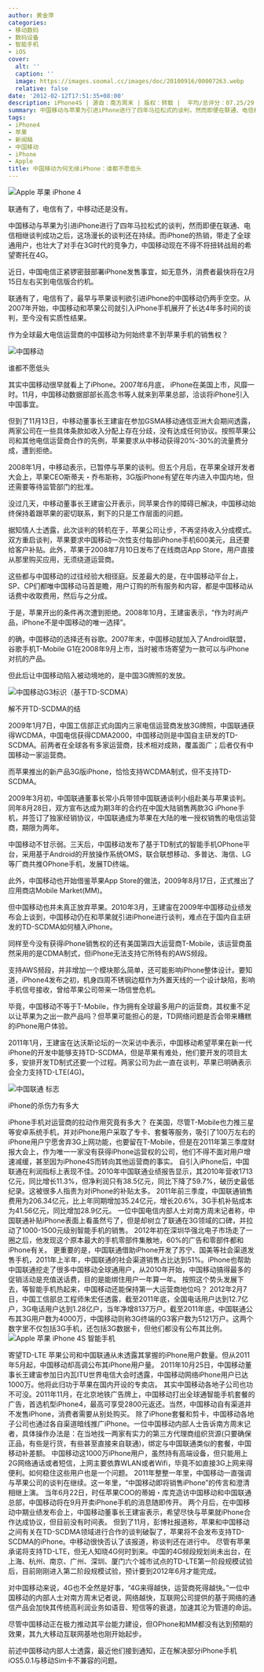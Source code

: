 ```yaml
---
author: 黄金萍
categories:
- 移动数码
- 数码设备
- 智能手机
- iOS
cover:
  alt: ''
  caption: ''
  image: https://images.soomal.cc/images/doc/20100916/00007263.webp
  relative: false
date: '2012-02-12T17:51:35+08:00'
description: iPhone4S | 源自：南方周末 | 版权：转载 |  平均/总评分：07.25/29
summary: 中国移动与苹果为引进iPhone进行了四年马拉松式的谈判，然而即便在联通、电信相继谈判成功之后，这场漫长的谈判还在持续。而iPhone的热销，带走了全球通用户，也壮大了对手在3G时代的竞争力，中国移动现在不得不将扭转战局的希望寄托在4G。作为全球最大电信运营商的中国移动为何始终拿不到苹果手机的销售权？
tags:
- iPhone4
- 苹果
- 新闻稿
- 中国移动
- iPhone
- Apple
title: 中国移动为何无缘iPhone：谁都不愿低头
---
```


![Apple 苹果 iPhone 4](https://images.soomal.cc/images/doc/20100608/00005934.webp)



联通有了，电信有了，中移动还是没有。



中国移动与苹果为引进iPhone进行了四年马拉松式的谈判，然而即便在联通、电信相继谈判成功之后，这场漫长的谈判还在持续。而iPhone的热销，带走了全球通用户，也壮大了对手在3G时代的竞争力，中国移动现在不得不将扭转战局的希望寄托在4G。



近日，中国电信正紧锣密鼓部署iPhone发售事宜，如无意外，消费者最快将在2月15日左右买到电信版合约机。



联通有了，电信有了，最早与苹果谈判欲引进iPhone的中国移动仍两手空空。从2007年开始，中国移动和苹果公司就引入iPhone手机展开了长达4年多时间的谈判，至今没有实质性结果。



作为全球最大电信运营商的中国移动为何始终拿不到苹果手机的销售权？



![中国移动](https://images.soomal.cc/images/doc/20100916/00007263.webp)



谁都不愿低头



其实中国移动很早就看上了iPhone。2007年6月底， iPhone在美国上市，风靡一时。11月，中国移动数据部部长高念书等人就来到苹果总部，洽谈将iPhone引入中国事宜。



但到了11月13日，中移动董事长王建宙在参加GSMA移动通信亚洲大会期间透露，两家公司在一些具体条款如收入分配上存在分歧，没有达成任何协议。按照苹果公司和其他电信运营商合作的先例，苹果要求从中移动获得20%-30%的流量费分成，遭到拒绝。



2008年1月，中移动表示，已暂停与苹果的谈判。但五个月后，在苹果全球开发者大会上，苹果CEO斯蒂夫・乔布斯称，3G版iPhone有望在年内进入中国内地，但还需要等待监管部门的批准。



没过几天，中移动董事长王建宙公开表示，同苹果合作的障碍已解决，中国移动始终保持着跟苹果的密切联系，剩下的只是工作层面的问题。



据知情人士透露，此次谈判的转机在于，苹果公司让步，不再坚持收入分成模式。双方重启谈判，苹果要求中国移动一次性支付每部iPhone手机600美元，且还要给客户补贴。此外，苹果于2008年7月10日发布了在线商店App Store，用户直接从那里购买应用，无须绕道运营商。



这些都与中国移动的过往经验大相径庭。反差最大的是，在中国移动平台上，SP、CP们都唯中国移动马首是瞻，用户订购的所有服务和内容，都是中国移动从话费中收取费用，然后与之分成。



于是，苹果开出的条件再次遭到拒绝。2008年10月，王建宙表示，“作为时尚产品，iPhone不是中国移动的唯一选择”。



的确，中国移动的选择还有谷歌。2007年末，中国移动就加入了Android联盟，谷歌手机T-Mobile G1在2008年9月上市，当时被市场寄望为一款可以与iPhone对抗的产品。



但此后让中国移动陷入被动境地的，是中国3G牌照的发放。



![中国移动G3标识（基于TD-SCDMA）](https://images.soomal.cc/images/doc/20091107/00003048.webp)



解不开TD-SCDMA的结



2009年1月7日，中国工信部正式向国内三家电信运营商发放3G牌照，中国联通获得WCDMA，中国电信获得CDMA2000，中国移动则是中国自主研发的TD-SCDMA。前两者在全球各有多家运营商，技术相对成熟，覆盖面广；后者仅有中国移动一家运营商。



而苹果推出的新产品3G版iPhone，恰恰支持WCDMA制式，但不支持TD-SCDMA。



2009年3月初，中国联通董事长常小兵带领中国联通谈判小组赴美与苹果谈判。同年8月28日，双方宣布达成为期3年的合约在中国大陆销售两款3G iPhone手机，并签订了独家经销协议，中国联通成为苹果在大陆的唯一授权销售的电信运营商，期限为两年。



中国移动不甘示弱。三天后，中国移动发布了基于TD制式的智能手机OPhone平台，采用基于Android的开放操作系统OMS，联合联想移动、多普达、海信、LG等厂商共推OPhone手机，发展TD终端。



此外，中国移动也开始借鉴苹果App Store的做法，2009年8月17日，正式推出了应用商店Mobile Market(MM)。



但中国移动也并未真正放弃苹果。2010年3月，王建宙在2009年中国移动业绩发布会上谈到，中国移动仍在和苹果就引进iPhone进行谈判，难点在于国内自主研发的TD-SCDMA如何植入iPhone。



同样至今没有获得iPhone销售权的还有美国第四大运营商T-Mobile，该运营商虽然采用的是CDMA制式，但iPhone无法支持它所特有的AWS频段。



支持AWS频段，并非增加一个模块那么简单，还可能影响iPhone整体设计。要知道，iPhone4发布之初，机身四周不锈钢边框作为外置天线的一个设计缺陷，影响手机信号接收，曾给苹果公司带来一场信誉危机。



毕竟，中国移动不等于T-Mobile，作为拥有全球最多用户的运营商，其权重不足以让苹果为之出一款产品吗？但苹果可能担心的是，TD网络问题是否会带来糟糕的iPhone用户体验。



2011年1月，王建宙在达沃斯论坛的一次采访中表示，中国移动希望苹果在新一代iPhone的开发中能够支持TD-SCDMA，但是苹果有难处，他们要开发的项目太多，安排开发TD制式还要一个过程。两家公司为此一直在谈判，苹果已明确表示会全力支持TD-LTE(4G)。



![中国联通 标志](https://images.soomal.cc/images/doc/20100901/00007019.webp)



iPhone的杀伤力有多大



iPhone手机对运营商的拉动作用究竟有多大？
在美国，尽管T-Mobile也力推三星等安卓系统手机，并对iPhone用户采取了专卡、套餐等服务，吸引了100万左右的iPhone用户宁愿舍弃3G上网功能，也要留在T-Mobile，但是在2011年第三季度财报大会上，作为唯一一家没有获得iPhone运营权的公司，他们不得不面对用户增速减缓，甚至因为iPhone4S而转向其他运营商的事实。
自引入iPhone后，中国联通在利润指标上表现不佳。2010年中国联通业绩报告显示，其2010年营收1713亿元，同比增长11.3%，但净利润只有38.5亿元，同比下降了59.7%，破历史最低纪录。这被很多人指责为对iPhone的补贴太多。
2011年前三季度，中国联通销售费用为206.34亿元，比上年同期增加35.24亿元，增长20.6%，3G手机补贴成本为41.56亿元，同比增加28.9亿元。
一位中国电信内部人士对南方周末记者称，中国联通补贴iPhone表面上看虽然亏了，但是却树立了联通在3G领域的口碑，并拉动了1000-1500元级别智能手机的销售。
2012年初在深圳华强北电子市场走了一圈之后，他发现这个原本最大的手机零部件集散地，60%的广告和零部件都和iPhone有关。
更重要的是，中国联通借助iPhone开发了苏宁、国美等社会渠道发售手机，2011年上半年，中国联通的社会渠道销售占比达到51%。iPhone也帮助中国联通挖走了很多中国移动全球通用户，从2010年开始，中国移动搞得最多的促销活动是充值送话费，目的是能绑住用户一年算一年。
按照这个势头发展下去，等智能手机热起来，中国移动还能保持第一大运营商地位吗？
2012年2月7日，中国工信部总工程师朱宏任透露，截至2011年底，全国电话用户达到12.7亿户，3G电话用户达到1.28亿户，当年净增8137万户。截至2011年底，中国联通公布其3G用户数为4000万，中国移动则称3G终端的G3客户数为5121万户。这两个数字里不仅包括3G手机，还包括3G数据卡，但他们都没有公布其比例。
![Apple 苹果 iPhone 4S 智能手机](https://images.soomal.cc/images/doc/20120210/00016668.webp)




寄望TD-LTE
苹果公司和中国联通从未透露其掌握的iPhone用户数量。但从2011年5月起，中国移动却高调公布其iPhone用户量。
2011年10月25日，中国移动董事长王建宙参加日内瓦ITU世界电信大会时透露，中国移动网络iPhone用户已达1000万。他将此归功于苹果在国内开设的专卖店。
其实中国移动各地子公司也功不可没。2011年11月，在北京地铁广告牌上，中国移动打出全球通智能手机套餐的广告，首选机型iPhone4，最高可享受2800元返还。当然，中国移动自有渠道并不发售iPhone，消费者需要从别处购买。
除了iPhone套餐和剪卡，中国移动各地子公司也通过各自渠道暗线推广iPhone。一位中国移动内部人士告诉南方周末记者，具体操作办法是：在当地找一两家有实力的第三方代理商组织货源(只要确保正品，有些是行货，有些甚至直接来自联通)，绑定与中国联通类似的套餐，中国移动补差额。
中国移动这1000万iPhone用户，虽然持有高端设备，但只能用上2G网络通话或者短信，上网主要依靠WLAN或者Wifi，毕竟不如直接3G上网来得便利。如何稳住这些用户也是一个问题。
2011年整整一年里，中国移动一直强调与苹果公司的谈判在继续。这一年里，“中国移动即将销售iPhone”的传言和澄清相继上演。
当年6月22日，时任苹果COO的蒂姆・库克造访中国移动和中国联通总部，中国移动将在9月开卖iPhone手机的消息随即传开。
两个月后，在中国移动中期业绩发布会上，中国移动董事长王建宙表示，希望尽快与苹果就iPhone合作达成协议，但目前没有时间表。
但到了11月，彭博社报道称，苹果和中国移动之间有关在TD-SCDMA领域进行合作的谈判破裂了，苹果将不会发布支持TD-SCDMA的iPhone。中移动很快否认了该报道，称谈判还在进行中。
尽管有苹果承诺将支持TD-LTE，但无人知晓4G何时到来。中国的4G频段规划尚未出台，在上海、杭州、南京、广州、深圳、厦门六个城市试点的TD-LTE第一阶段规模试验后，目前刚刚进入第二阶段规模试验，预计要到2012年6月才能完成。



对中国移动来说，4G也不全然是好事，“4G来得越快，运营商死得越快。”一位中国移动的内部人士对南方周末记者说，网络越快，互联网公司提供的基于网络的通信产品会加快其传统高利润业务如语音、短信等的衰退，加速其沦为管道的命运。



尽管中国移动正在极力推动其平台能力建设，但OPhone和MM都没有达到预期的效果，其九大移动互联网基地也刚开始起步。



前述中国移动内部人士透露，最近他们接到通知，正在解决部分iPhone手机iOS5.0.1与移动Sim卡不兼容的问题。